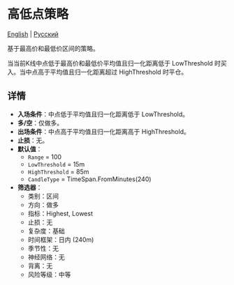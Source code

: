 # 高低点策略
[English](README.md) | [Русский](README_ru.md)

基于最高价和最低价区间的策略。

当当前K线中点低于最高价和最低价平均值且归一化距离低于 LowThreshold 时买入。当中点高于平均值且归一化距离超过 HighThreshold 时平仓。

## 详情

- **入场条件**：中点低于平均值且归一化距离低于 LowThreshold。
- **多/空**：仅做多。
- **出场条件**：中点高于平均值且归一化距离高于 HighThreshold。
- **止损**：无。
- **默认值**：
  - `Range` = 100
  - `LowThreshold` = 15m
  - `HighThreshold` = 85m
  - `CandleType` = TimeSpan.FromMinutes(240)
- **筛选器**：
  - 类别：区间
  - 方向：做多
  - 指标：Highest, Lowest
  - 止损：无
  - 复杂度：基础
  - 时间框架：日内 (240m)
  - 季节性：无
  - 神经网络：无
  - 背离：无
  - 风险等级：中等
